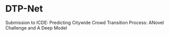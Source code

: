 # DTP-Net
Submission to ICDE: Predicting Citywide Crowd Transition Process: ANovel Challenge and A Deep Model
